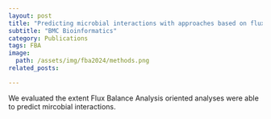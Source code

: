 ```yaml
---
layout: post
title: "Predicting microbial interactions with approaches based on flux balance analysis: an evaluation"
subtitle: "BMC Bioinformatics"
category: Publications
tags: FBA
image:
  path: /assets/img/fba2024/methods.png
related_posts:

---
```




We evaluated the extent Flux Balance Analysis oriented analyses were able to predict mircobial interactions. 

